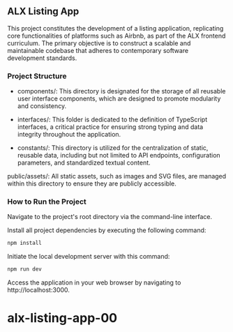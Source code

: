 ## ALX Listing App

This project constitutes the development of a listing application, replicating core functionalities of platforms such as Airbnb, as part of the ALX frontend curriculum. The primary objective is to construct a scalable and maintainable codebase that adheres to contemporary software development standards.

### Project Structure

- components/: This directory is designated for the storage of all reusable user interface components, which are designed to promote modularity and consistency.

- interfaces/: This folder is dedicated to the definition of TypeScript interfaces, a critical practice for ensuring strong typing and data integrity throughout the application.

- constants/: This directory is utilized for the centralization of static, reusable data, including but not limited to API endpoints, configuration parameters, and standardized textual content.

public/assets/: All static assets, such as images and SVG files, are managed within this directory to ensure they are publicly accessible.

### How to Run the Project

Navigate to the project's root directory via the command-line interface.

Install all project dependencies by executing the following command:

```bash
npm install

```

Initiate the local development server with this command:

```bash
npm run dev

```

Access the application in your web browser by navigating to http://localhost:3000.
# alx-listing-app-00
